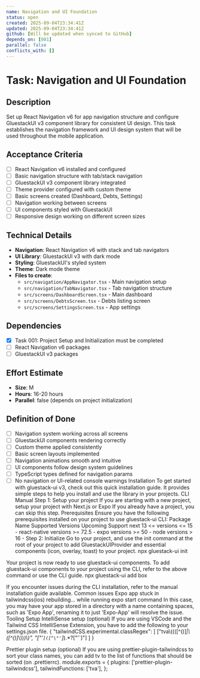 ```yaml
---
name: Navigation and UI Foundation
status: open
created: 2025-09-04T23:34:41Z
updated: 2025-09-04T23:34:41Z
github: [Will be updated when synced to GitHub]
depends_on: [001]
parallel: false
conflicts_with: []
---
```


# Task: Navigation and UI Foundation

## Description

Set up React Navigation v6 for app navigation structure and configure GluestackUI v3 component library for consistent UI design. This task establishes the navigation framework and UI design system that will be used throughout the mobile application.

## Acceptance Criteria

- [ ] React Navigation v6 installed and configured
- [ ] Basic navigation structure with tab/stack navigation
- [ ] GluestackUI v3 component library integrated
- [ ] Theme provider configured with custom theme
- [ ] Basic screens created (Dashboard, Debts, Settings)
- [ ] Navigation working between screens
- [ ] UI components styled with GluestackUI
- [ ] Responsive design working on different screen sizes

## Technical Details

- **Navigation**: React Navigation v6 with stack and tab navigators
- **UI Library**: GluestackUI v3 with dark mode
- **Styling**: GluestackUI's styled system
- **Theme**: Dark mode theme
- **Files to create**:
  - `src/navigation/AppNavigator.tsx` - Main navigation setup
  - `src/navigation/TabNavigator.tsx` - Tab navigation structure
  - `src/screens/DashboardScreen.tsx` - Main dashboard
  - `src/screens/DebtsScreen.tsx` - Debts listing screen
  - `src/screens/SettingsScreen.tsx` - App settings

## Dependencies

- [x] Task 001: Project Setup and Initialization must be completed
- [ ] React Navigation v6 packages
- [ ] GluestackUI v3 packages

## Effort Estimate

- **Size**: M
- **Hours**: 16-20 hours
- **Parallel**: false (depends on project initialization)

## Definition of Done

- [ ] Navigation system working across all screens
- [ ] GluestackUI components rendering correctly
- [ ] Custom theme applied consistently
- [ ] Basic screen layouts implemented
- [ ] Navigation animations smooth and intuitive
- [ ] UI components follow design system guidelines
- [ ] TypeScript types defined for navigation params
- [ ] No navigation or UI-related console warnings
Installation
To get started with gluestack-ui v3, check out this quick installation guide. It provides simple steps to help you install and use the library in your projects.
CLI
Manual
Step 1: Setup your project
If you are starting with a new project, setup your project with Next.js or Expo If you already have a project, you can skip this step.
Prerequisites
Ensure you have the following prerequisites installed on your project to use gluestack-ui CLI:
Package Name	Supported Versions	Upcoming Support
next	13 <= versions <= 15	-
react-native	versions >= 72.5	-
expo	versions >= 50	-
node	versions > 16	-
Step 2: Initialize
Go to your project, and use the init command at the root of your project to add GluestackUIProvider and essential components (icon, overlay, toast) to your project.
npx gluestack-ui init

Your project is now ready to use gluestack-ui components. To add gluestack-ui components to your project using the CLI, refer to the above command or use the CLI guide.
npx gluestack-ui add box

If you encounter issues during the CLI installation, refer to the manual installation guide available.
Common issues
Expo app stuck in tailwindcss(ios) rebuilding... while running expo start command
In this case, you may have your app stored in a directory with a name containing spaces, such as 'Expo App', renaming it to just 'Expo-App' will resolve the issue.
Tooling Setup
IntelliSense setup (optional)
If you are using VSCode and the Tailwind CSS IntelliSense Extension, you have to add the following to your settings.json file.
{
  "tailwindCSS.experimental.classRegex": [
    ["tva\\((([^()]*|\\([^()]*\\))*)\\)", "[\"'`]([^\"'`]*).*?[\"'`]"]
  ]
}

Prettier plugin setup (optional)
If you are using prettier-plugin-tailwindcss to sort your class names, you can add tv to the list of functions that should be sorted (on .prettierrc).
module.exports = {
  plugins: ['prettier-plugin-tailwindcss'],
  tailwindFunctions: ['tva'],
};